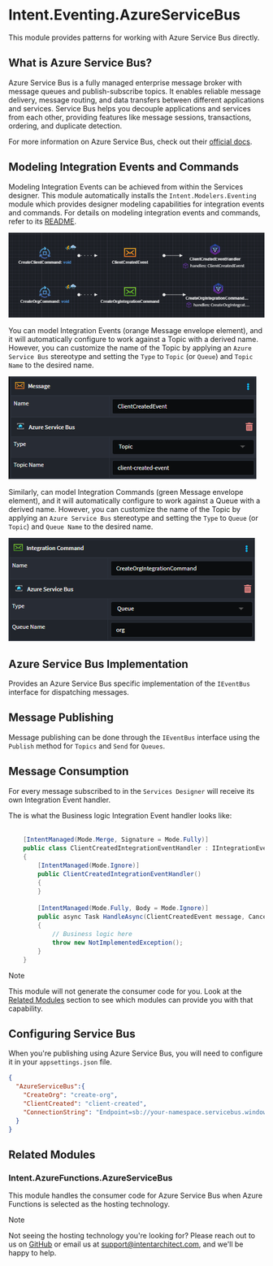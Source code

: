 # Intent.Eventing.AzureServiceBus

This module provides patterns for working with Azure Service Bus directly.

## What is Azure Service Bus?

Azure Service Bus is a fully managed enterprise message broker with message queues and publish-subscribe topics. It enables reliable message delivery, message routing, and data transfers between different applications and services. Service Bus helps you decouple applications and services from each other, providing features like message sessions, transactions, ordering, and duplicate detection.

For more information on Azure Service Bus, check out their [official docs](https://docs.microsoft.com/en-us/azure/service-bus/).

## Modeling Integration Events and Commands

Modeling Integration Events can be achieved from within the Services designer. 
This module automatically installs the `Intent.Modelers.Eventing` module which provides designer modeling capabilities for integration events and commands. 
For details on modeling integration events and commands, refer to its [README](https://docs.intentarchitect.com/articles/modules-common/intent-modelers-eventing/intent-modelers-eventing.html).

![Modeling Events and Commands](images/modeling-event-command.png)

You can model Integration Events (orange Message envelope element), and it will automatically configure to work against a Topic with a derived name.
However, you can customize the name of the Topic by applying an `Azure Service Bus` stereotype and setting the `Type` to `Topic` (or `Queue`) and `Topic Name` to the desired name.

![Customize Topic Name](images/topic-with-name.png)

Similarly, can model Integration Commands (green Message envelope element), and it will automatically configure to work against a Queue with a derived name.
However, you can customize the name of the Topic by applying an `Azure Service Bus` stereotype and setting the `Type` to `Queue` (or `Topic`) and `Queue Name` to the desired name.

![Customize Queue Name](images/queue-with-name.png)

## Azure Service Bus Implementation

Provides an Azure Service Bus specific implementation of the `IEventBus` interface for dispatching messages.

## Message Publishing

Message publishing can be done through the `IEventBus` interface using the `Publish` method for `Topics` and `Send` for `Queues`.

## Message Consumption

For every message subscribed to in the `Services Designer` will receive its own Integration Event handler.

The is what the Business logic Integration Event handler looks like:


```csharp

    [IntentManaged(Mode.Merge, Signature = Mode.Fully)]
    public class ClientCreatedIntegrationEventHandler : IIntegrationEventHandler<ClientCreatedEvent>
    {
        [IntentManaged(Mode.Ignore)]
        public ClientCreatedIntegrationEventHandler()
        {
        }

        [IntentManaged(Mode.Fully, Body = Mode.Ignore)]
        public async Task HandleAsync(ClientCreatedEvent message, CancellationToken cancellationToken = default)
        {
            // Business logic here
            throw new NotImplementedException();
        }
    }

``` 

> [!NOTE]
> 
> This module will not generate the consumer code for you. Look at the [Related Modules](#related-modules) section to see which modules can provide you with that capability.

## Configuring Service Bus

When you're publishing using Azure Service Bus, you will need to configure it in your `appsettings.json` file.

```json
{
  "AzureServiceBus":{
    "CreateOrg": "create-org",
    "ClientCreated": "client-created",
    "ConnectionString": "Endpoint=sb://your-namespace.servicebus.windows.net/;SharedAccessKeyName=RootManageSharedAccessKey;SharedAccessKey=yourkey"
  }
}
```

## Related Modules

### Intent.AzureFunctions.AzureServiceBus

This module handles the consumer code for Azure Service Bus when Azure Functions is selected as the hosting technology.

> [!NOTE]
>
> Not seeing the hosting technology you're looking for? Please reach out to us on [GitHub](https://github.com/IntentArchitect/Support) or email us at [support@intentarchitect.com](mailto://support@intentarchitect.com), and we'll be happy to help. 